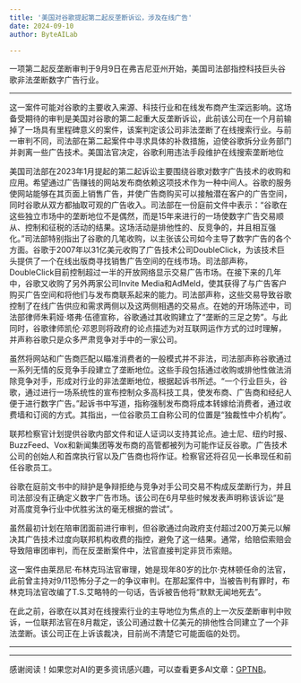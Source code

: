 ```yaml
---
title: '美国对谷歌提起第二起反垄断诉讼，涉及在线广告'
date: 2024-09-10
author: ByteAILab

---
```


一项第二起反垄断审判于9月9日在弗吉尼亚州开始，美国司法部指控科技巨头谷歌非法垄断数字广告行业。

---
这一案件可能对谷歌的主要收入来源、科技行业和在线发布商产生深远影响。这场备受期待的审判是美国对谷歌的第二起重大反垄断诉讼，此前该公司在一个月前输掉了一场具有里程碑意义的案件，该案判定该公司非法垄断了在线搜索行业。与前一审判不同，司法部在第二起案件中寻求具体的补救措施，迫使谷歌拆分业务部门并剥离一些广告技术。美国法官决定，谷歌利用违法手段维护在线搜索垄断地位

美国司法部在2023年1月提起的第二起诉讼主要围绕谷歌对数字广告技术的收购和应用。希望通过广告赚钱的网站发布商依赖这项技术作为一种中间人。谷歌的服务使网站能够在其页面上销售广告，并使广告商购买可以接触潜在客户的广告空间，同时谷歌从双方都抽取可观的广告收入。司法部在一份庭前文件中表示：“谷歌在这些独立市场中的垄断地位不是偶然，而是15年来进行的一场使数字广告交易顺从、控制和征税的活动的结果。这场活动是排他性的、反竞争的，并且相互强化。”司法部特别指出了谷歌的几笔收购，以主张该公司如今主导了数字广告的各个方面。谷歌于2007年以31亿美元收购了广告技术公司DoubleClick，为该技术巨头提供了一个在线出版商寻找销售广告空间的在线市场。司法部声称，DoubleClick目前控制超过一半的开放网络显示交易广告市场。在接下来的几年中，谷歌又收购了另外两家公司Invite Media和AdMeld，使其获得了与广告客户购买广告空间和将他们与发布商联系起来的能力。司法部声称，这些交易导致谷歌控制了在线广告供应和需求两侧以及这两侧相遇的交易点。在她的开场陈述中，司法部律师朱莉娅·塔弗·伍德宣称，谷歌通过其收购建立了“垄断的三足之势”。与此同时，谷歌律师凯伦·邓恩则将政府的论点描述为对互联网运作方式的过时理解，并声称谷歌只是众多严肃竞争对手中的一家公司。

虽然将网站和广告商匹配以瞄准消费者的一般模式并不非法，司法部声称谷歌通过一系列无情的反竞争手段建立了垄断地位。这些手段包括通过收购或排他性做法消除竞争对手，形成对行业的非法垄断地位，根据起诉书所述。“一个行业巨头，谷歌，通过进行一场系统性的宣布控制众多高科技工具，使发布商、广告商和经纪人便于进行数字广告。”起诉书中写道，指称强制发布商将成本转嫁给消费者，通过收费墙和订阅的方式。其指出，一位谷歌员工自称公司的位置是“独裁性中介机构”。

联邦检察官计划提供谷歌内部文件和证人证词以支持其论点。迪士尼、纽约时报、BuzzFeed、Vox和新闻集团等发布商的高管都被列为可能作证反谷歌。广告技术公司的创始人和首席执行官以及广告商也将作证。检察官还将召见一长串现任和前任谷歌员工。

谷歌在庭前文书中的辩护是争辩拒绝与竞争对手公司交易不构成反垄断行为，并且司法部没有正确定义数字广告市场。该公司在6月早些时候发表声明称该诉讼“是对高度竞争行业中优胜劣汰的毫无根据的尝试”。

虽然最初计划在陪审团面前进行审判，但谷歌通过向政府支付超过200万美元以解决其广告技术过度向联邦机构收费的指控，避免了这一结果。通常，给赔偿索赔会导致陪审团审判，而在反垄断案件中，法官直接判定非货币索赔。

这一案件由莱昂尼·布林克玛法官审理，她是现年80岁的比尔·克林顿任命的法官，此前曾主持对9/11恐怖分子之一的争议审判。在那起案件中，当被告判有罪时，布林克玛法官改编了T.S.艾略特的一句话，告诉被告他将“默默无闻地死去”。

在此之前，谷歌在以其对在线搜索行业的主导地位为焦点的上一次反垄断审判中败诉，一位联邦法官在8月裁定，该公司通过数十亿美元的排他性合同建立了一个非法垄断。该公司正在上诉该裁决，目前尚不清楚它可能面临的处罚。

---
---
感谢阅读！如果您对AI的更多资讯感兴趣，可以查看更多AI文章：[GPTNB](https://gptnb.com)。